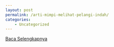 ```yaml
---
layout: post
permalink: /arti-mimpi-melihat-pelangi-indah/
categories:
    - Uncategorized
---
```


[Baca Selengkapnya](/05)